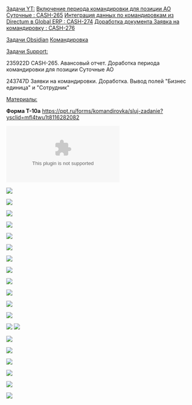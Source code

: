 <u>Задачи YT:</u>
[Включение периода командировки для позиции АО Суточные : CASH-265](https://yt.surgutneftegas.ru:4443/issue/CASH-265)
[Интеграция данных по командировкам из Directum в Global ERP : CASH-274](https://yt.surgutneftegas.ru:4443/issue/CASH-274)
[Доработка документа Заявка на командировку : CASH-276](https://yt.surgutneftegas.ru:4443/issue/CASH-276)

<u>Задачи Obsidian</u>
[Командировка](Командировка.md)

<u>Задачи Support:</u>
<p>235922D CASH-265. Авансовый отчет. Доработка периода командировки для позиции Суточные АО</p>
<p>243747D Заявки на командировки. Доработка. Вывод полей "Бизнес единица" и "Сотрудник"</p>

<u>Материалы:</u>

**Форма Т-10а**
https://ppt.ru/forms/komandirovka/sluj-zadanie?ysclid=mfl4twu1t8116282082

![](ТТ%20ИО.%20DirectumRX%20-%20Global%20ERP.%20Командировки_v1.4_0310.docx)

![](Аванс%20в%20задании%20на%20командировку.png)

![](Изменение%20задания%20на%20командировку.png)


![](Информация%20о%20поездке.png)

![](Служебное%20задание.png)

![](Список%20заданий%20на%20командировку.png)

![](Pasted%20image%2020250909094633.png)

![](Pasted%20image%2020250910123420.png)

![](Pasted%20image%2020250912153827.png)

![](Pasted%20image%2020250915133616.png)

![](Pasted%20image%2020250915162649.png)

![](Pasted%20image%2020250918140824.png)

![](Pasted%20image%2020250919141510.png)

![](Pasted%20image%2020250919142634.png)
![](msedge_dkmA9Hh8N9.png)

![](Pasted%20image%2020251001151638.png)

![](msedge_ICTVoFvJR6.png)

![](Pasted%20image%2020251006113751.png)

![](Pasted%20image%2020251006104614.png)

![](Pasted%20image%2020251008122915.png)

![](Pasted%20image%2020251014073916.png)






